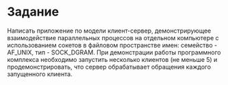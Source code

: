 # Задание

Написать приложение по модели клиент-сервер, демонстрирующее взаимодействие
параллельных процессов на отдельном компьютере с использованием сокетов в
файловом пространстве имен: семейство - AF_UNIX, тип - SOCK_DGRAM. При
демонстрации работы программного комплекса необходимо запустить несколько
клиентов (не меньше 5) и продемонстрировать, что сервер обрабатывает обращения
каждого запущенного клиента.

